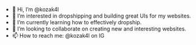 - 👋 Hi, I’m @kozak4l
- 👀 I’m interested in dropshipping and building great UIs for my websites.
- 🌱 I’m currently learning how to effectively dropship.
- 💞️ I’m looking to collaborate on creating new and interesting websites.
- 📫 How to reach me: @kozak4l on IG

<!---
kozak4l/kozak4l is a ✨ special ✨ repository because its `README.md` (this file) appears on your GitHub profile.
You can click the Preview link to take a look at your changes.
--->
